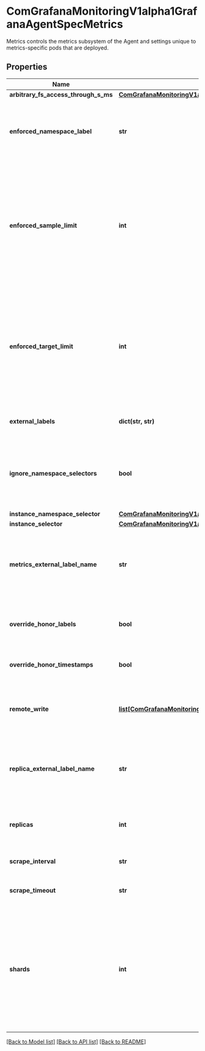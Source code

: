 # ComGrafanaMonitoringV1alpha1GrafanaAgentSpecMetrics

Metrics controls the metrics subsystem of the Agent and settings unique to metrics-specific pods that are deployed.
## Properties
Name | Type | Description | Notes
------------ | ------------- | ------------- | -------------
**arbitrary_fs_access_through_s_ms** | [**ComGrafanaMonitoringV1alpha1GrafanaAgentSpecMetricsArbitraryFSAccessThroughSMs**](ComGrafanaMonitoringV1alpha1GrafanaAgentSpecMetricsArbitraryFSAccessThroughSMs.md) |  | [optional] 
**enforced_namespace_label** | **str** | EnforcedNamespaceLabel enforces adding a namespace label of origin for each metric that is user-created. The label value is always the namespace of the object that is being created. | [optional] 
**enforced_sample_limit** | **int** | EnforcedSampleLimit defines a global limit on the number of scraped samples that are accepted. This overrides any SampleLimit set per ServiceMonitor and/or PodMonitor. It is meant to be used by admins to enforce the SampleLimit to keep the overall number of samples and series under the desired limit. Note that if a SampleLimit from a ServiceMonitor or PodMonitor is lower, that value is used instead. | [optional] 
**enforced_target_limit** | **int** | EnforcedTargetLimit defines a global limit on the number of scraped targets. This overrides any TargetLimit set per ServiceMonitor and/or PodMonitor. It is meant to be used by admins to enforce the TargetLimit to keep the overall number of targets under the desired limit. Note that if a TargetLimit from a ServiceMonitor or PodMonitor is higher, that value is used instead. | [optional] 
**external_labels** | **dict(str, str)** | ExternalLabels are labels to add to any time series when sending data over remote_write. | [optional] 
**ignore_namespace_selectors** | **bool** | IgnoreNamespaceSelectors, if true, ignores NamespaceSelector settings from the PodMonitor and ServiceMonitor configs, so that they only discover endpoints within their current namespace. | [optional] 
**instance_namespace_selector** | [**ComGrafanaMonitoringV1alpha1GrafanaAgentSpecMetricsInstanceNamespaceSelector**](ComGrafanaMonitoringV1alpha1GrafanaAgentSpecMetricsInstanceNamespaceSelector.md) |  | [optional] 
**instance_selector** | [**ComGrafanaMonitoringV1alpha1GrafanaAgentSpecMetricsInstanceSelector**](ComGrafanaMonitoringV1alpha1GrafanaAgentSpecMetricsInstanceSelector.md) |  | [optional] 
**metrics_external_label_name** | **str** | MetricsExternalLabelName is the name of the external label used to denote Grafana Agent cluster. Defaults to \&quot;cluster.\&quot; The external label is _not_ added when the value is set to the empty string. | [optional] 
**override_honor_labels** | **bool** | OverrideHonorLabels, if true, overrides all configured honor_labels read from ServiceMonitor or PodMonitor and sets them to false. | [optional] 
**override_honor_timestamps** | **bool** | OverrideHonorTimestamps allows global enforcement for honoring timestamps in all scrape configs. | [optional] 
**remote_write** | [**list[ComGrafanaMonitoringV1alpha1GrafanaAgentSpecMetricsRemoteWrite]**](ComGrafanaMonitoringV1alpha1GrafanaAgentSpecMetricsRemoteWrite.md) | RemoteWrite controls default remote_write settings for all instances. If an instance does not provide its own RemoteWrite settings, these will be used instead. | [optional] 
**replica_external_label_name** | **str** | ReplicaExternalLabelName is the name of the metrics external label used to denote the replica name. Defaults to __replica__. The external label is _not_ added when the value is set to the empty string. | [optional] 
**replicas** | **int** | Replicas of each shard to deploy for metrics pods. Number of replicas multiplied by the number of shards is the total number of pods created. | [optional] 
**scrape_interval** | **str** | ScrapeInterval is the time between consecutive scrapes. | [optional] 
**scrape_timeout** | **str** | ScrapeTimeout is the time to wait for a target to respond before marking a scrape as failed. | [optional] 
**shards** | **int** | Shards to distribute targets onto. Number of replicas multiplied by the number of shards is the total number of pods created. Note that scaling down shards does not reshard data onto remaining instances; it must be manually moved. Increasing shards does not reshard data either, but it will continue to be available from the same instances. Sharding is performed on the content of the __address__ target meta-label. | [optional] 

[[Back to Model list]](../README.md#documentation-for-models) [[Back to API list]](../README.md#documentation-for-api-endpoints) [[Back to README]](../README.md)


